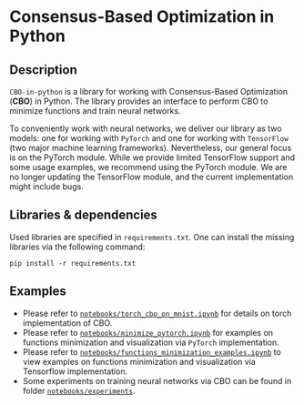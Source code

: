 # Consensus-Based Optimization in Python
## Description
`CBO-in-python` is a library for working with Consensus-Based Optimization (**CBO**) in Python. The library provides an interface to perform CBO to minimize functions and train neural networks. 

To conveniently work with neural networks, we deliver our library as two models: one for working with `PyTorch` and one for working with `TensorFlow` (two major machine learning frameworks). Nevertheless, our general focus is on the PyTorch module. While we provide limited TensorFlow support and some usage examples, we recommend using the PyTorch module. We are no longer updating the TensorFlow module, and the current implementation might include bugs.
## Libraries & dependencies
Used libraries are specified in `requirements.txt`. One can install the missing libraries via the following command:
```
pip install -r requirements.txt
```
## Examples
* Please refer to [`notebooks/torch_cbo_on_mnist.ipynb`](https://github.com/Igor-Tukh/cbo-in-tensorflow/blob/master/notebooks/torch_cbo_on_mnist.ipynb) for details on torch implementation of CBO.
* Please refer to [`notebooks/minimize_pytorch.ipynb`](https://github.com/Igor-Tukh/cbo-in-python/blob/master/notebooks/minimize_pytorch.ipynb) for  examples on functions minimization and visualization via `PyTorch` implementation.
* Please refer to [`notebooks/functions_minimization_examples.ipynb`](https://github.com/Igor-Tukh/cbo-in-tensorflow/blob/master/notebooks/functions_minimization_examples.ipynb) to view examples on functions minimization and visualization via Tensorflow implementation.
* Some experiments on training neural networks via CBO can be found in folder [`notebooks/experiments`](https://github.com/Igor-Tukh/cbo-in-python/tree/master/notebooks/experiments).
